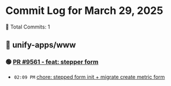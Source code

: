 # Commit Log for March 29, 2025

📝 Total Commits: 1

## 📁 unify-apps/www

### 🟢 [PR #9561 - feat: stepper form](https://github.com/unify-apps/www/pull/9561)

- `02:09 PM` [chore: stepped form init + migrate create metric form](https://github.com/unify-apps/www/commit/6838848315016d2a242431e2792c5235ce623901)


